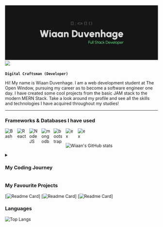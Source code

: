 ![](https://github.com/wiaandev/wiaandev/blob/main/Frame%202.png)
![](https://komarev.com/ghpvc/?username=wiaandev&style=for-the-badge&color=brightgreen)

**`Digital Craftsman (Developer)`**

Hi! My name is Wiaan Duvenhage. I am a web development student at The Open Window, pursuing my career as to become a software engineer one day. I have created some cool projects from the basic JAM stack to the modern MERN Stack. Take a look around my profile and see all the skills and technologies I have acquired throughout my studies!

---

### Frameworks & Databases I have used

<img align="left" alt="Bash" width="30px" style="padding-right:10px;" src="https://cdn.jsdelivr.net/gh/devicons/devicon/icons/angularjs/angularjs-plain.svg" />
<img align="left" alt="React" width="30px" style="padding-right:10px;" src="https://cdn.jsdelivr.net/gh/devicons/devicon/icons/react/react-original.svg" />
<img align="left" alt="NodeJS" width="30px" style="padding-right:10px;" src="https://cdn.jsdelivr.net/gh/devicons/devicon/icons/nodejs/nodejs-original.svg" />
<img align="left" alt="mongodb" width="30px" style="padding-right:10px;" src="https://cdn.jsdelivr.net/gh/devicons/devicon/icons/mongodb/mongodb-original.svg" />
<img align="left" alt="bootstrap" width="30px" style="padding-right:10px;" src="https://cdn.jsdelivr.net/gh/devicons/devicon/icons/bootstrap/bootstrap-original.svg" />
<img align="left" alt="ex" width="30px" style="padding-right:10px;" src="https://cdn.jsdelivr.net/gh/devicons/devicon/icons/express/express-original.svg" />
<img align="left" alt="ex" width="30px" style="padding-right:10px;" src="https://cdn.jsdelivr.net/gh/devicons/devicon/icons/firebase/firebase-plain.svg" />



<br/>
<br/>

![Wiaan's GitHub stats](https://github-readme-stats.vercel.app/api?username=wiaandev&show_icons=true&theme=dark)

<details>
 <summary><h3>My Coding Journey</h3></summary>
My cousin introduced me to the life of software development when I was 17 and the workflow it entailed. I just fell in love with the way that you can type stuff onto a screen and cool things can happen, like websites that can be built, robot arms that could be moved and so much more. I got introduced to HTML when I was in Grade 12 (2018) and that even made me more intrigued to what other things I can do with other technologies. In 2021 I enrolled in a web development degree at The Open Window and I complete my studies in 2023 with a BA in Creative Technologies, specializing in Interactive Development. 
</details>


### My Favourite Projects
[![Readme Card](https://github-readme-stats.vercel.app/api/pin/?username=wiaandev&repo=rust-stash&theme=dark)]
[![Readme Card](https://github-readme-stats.vercel.app/api/pin/?username=wiaandev&repo=Topdog&theme=dark)]
[![Readme Card](https://github-readme-stats.vercel.app/api/pin/?username=wiaandev&repo=MVPStudio-Creative-Agency&theme=dark)]

### Languages
![Top Langs](https://github-readme-stats.vercel.app/api/top-langs/?username=wiaandev&hide=php&theme=dark)
